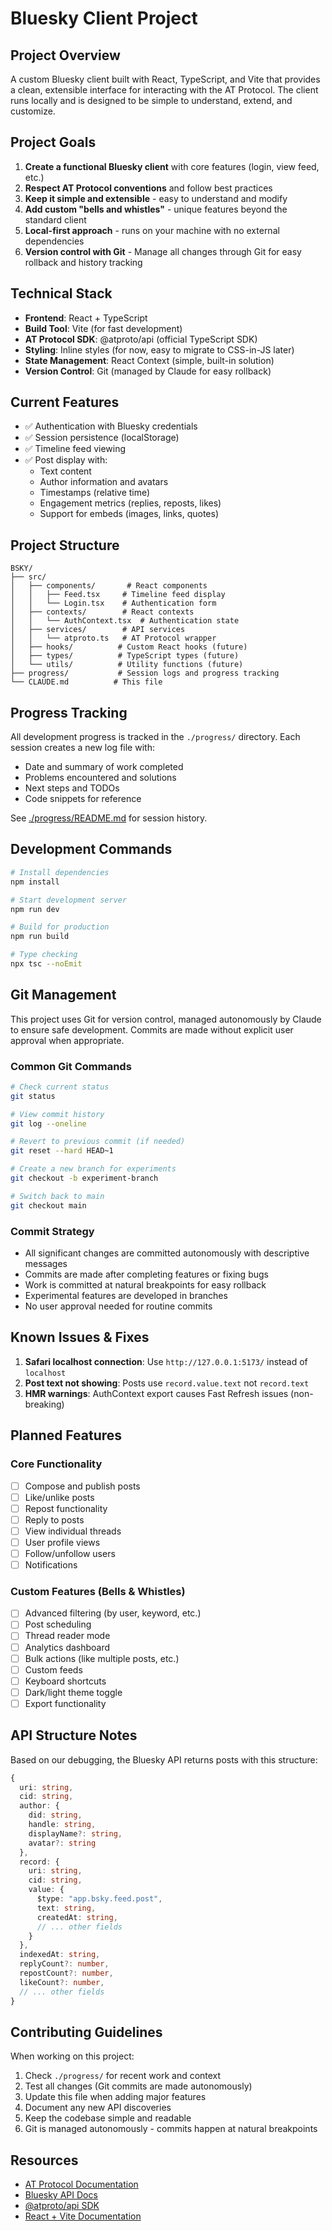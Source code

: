 # Bluesky Client Project

## Project Overview
A custom Bluesky client built with React, TypeScript, and Vite that provides a clean, extensible interface for interacting with the AT Protocol. The client runs locally and is designed to be simple to understand, extend, and customize.

## Project Goals
1. **Create a functional Bluesky client** with core features (login, view feed, etc.)
2. **Respect AT Protocol conventions** and follow best practices
3. **Keep it simple and extensible** - easy to understand and modify
4. **Add custom "bells and whistles"** - unique features beyond the standard client
5. **Local-first approach** - runs on your machine with no external dependencies
6. **Version control with Git** - Manage all changes through Git for easy rollback and history tracking

## Technical Stack
- **Frontend**: React + TypeScript
- **Build Tool**: Vite (for fast development)
- **AT Protocol SDK**: @atproto/api (official TypeScript SDK)
- **Styling**: Inline styles (for now, easy to migrate to CSS-in-JS later)
- **State Management**: React Context (simple, built-in solution)
- **Version Control**: Git (managed by Claude for easy rollback)

## Current Features
- ✅ Authentication with Bluesky credentials
- ✅ Session persistence (localStorage)
- ✅ Timeline feed viewing
- ✅ Post display with:
  - Text content
  - Author information and avatars
  - Timestamps (relative time)
  - Engagement metrics (replies, reposts, likes)
  - Support for embeds (images, links, quotes)

## Project Structure
```
BSKY/
├── src/
│   ├── components/       # React components
│   │   ├── Feed.tsx     # Timeline feed display
│   │   └── Login.tsx    # Authentication form
│   ├── contexts/        # React contexts
│   │   └── AuthContext.tsx  # Authentication state
│   ├── services/        # API services
│   │   └── atproto.ts   # AT Protocol wrapper
│   ├── hooks/          # Custom React hooks (future)
│   ├── types/          # TypeScript types (future)
│   └── utils/          # Utility functions (future)
├── progress/           # Session logs and progress tracking
└── CLAUDE.md          # This file
```

## Progress Tracking
All development progress is tracked in the `./progress/` directory. Each session creates a new log file with:
- Date and summary of work completed
- Problems encountered and solutions
- Next steps and TODOs
- Code snippets for reference

See [./progress/README.md](./progress/README.md) for session history.

## Development Commands
```bash
# Install dependencies
npm install

# Start development server
npm run dev

# Build for production
npm run build

# Type checking
npx tsc --noEmit
```

## Git Management
This project uses Git for version control, managed autonomously by Claude to ensure safe development. Commits are made without explicit user approval when appropriate.

### Common Git Commands
```bash
# Check current status
git status

# View commit history
git log --oneline

# Revert to previous commit (if needed)
git reset --hard HEAD~1

# Create a new branch for experiments
git checkout -b experiment-branch

# Switch back to main
git checkout main
```

### Commit Strategy
- All significant changes are committed autonomously with descriptive messages
- Commits are made after completing features or fixing bugs
- Work is committed at natural breakpoints for easy rollback
- Experimental features are developed in branches
- No user approval needed for routine commits

## Known Issues & Fixes
1. **Safari localhost connection**: Use `http://127.0.0.1:5173/` instead of `localhost`
2. **Post text not showing**: Posts use `record.value.text` not `record.text`
3. **HMR warnings**: AuthContext export causes Fast Refresh issues (non-breaking)

## Planned Features
### Core Functionality
- [ ] Compose and publish posts
- [ ] Like/unlike posts
- [ ] Repost functionality
- [ ] Reply to posts
- [ ] View individual threads
- [ ] User profile views
- [ ] Follow/unfollow users
- [ ] Notifications

### Custom Features (Bells & Whistles)
- [ ] Advanced filtering (by user, keyword, etc.)
- [ ] Post scheduling
- [ ] Thread reader mode
- [ ] Analytics dashboard
- [ ] Bulk actions (like multiple posts, etc.)
- [ ] Custom feeds
- [ ] Keyboard shortcuts
- [ ] Dark/light theme toggle
- [ ] Export functionality

## API Structure Notes
Based on our debugging, the Bluesky API returns posts with this structure:
```typescript
{
  uri: string,
  cid: string,
  author: {
    did: string,
    handle: string,
    displayName?: string,
    avatar?: string
  },
  record: {
    uri: string,
    cid: string,
    value: {
      $type: "app.bsky.feed.post",
      text: string,
      createdAt: string,
      // ... other fields
    }
  },
  indexedAt: string,
  replyCount?: number,
  repostCount?: number,
  likeCount?: number,
  // ... other fields
}
```

## Contributing Guidelines
When working on this project:
1. Check `./progress/` for recent work and context
2. Test all changes (Git commits are made autonomously)
3. Update this file when adding major features
4. Document any new API discoveries
5. Keep the codebase simple and readable
6. Git is managed autonomously - commits happen at natural breakpoints

## Resources
- [AT Protocol Documentation](https://atproto.com/)
- [Bluesky API Docs](https://docs.bsky.app/)
- [@atproto/api SDK](https://www.npmjs.com/package/@atproto/api)
- [React + Vite Documentation](https://vitejs.dev/guide/)